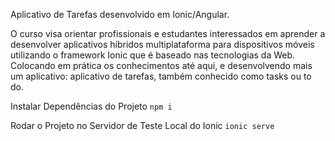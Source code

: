 Aplicativo de Tarefas desenvolvido em Ionic/Angular.

O curso visa orientar profissionais e estudantes interessados em aprender a desenvolver aplicativos híbridos multiplataforma para dispositivos móveis utilizando o framework Ionic que é baseado nas tecnologias da Web.  Colocando em prática os conhecimentos até aqui, e desenvolvendo mais um aplicativo: aplicativo de tarefas, também conhecido como tasks ou to do.

Instalar Dependências do Projeto
`npm i`

Rodar o Projeto no Servidor de Teste Local do Ionic
`ionic serve`
